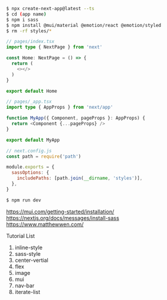 ```bash
$ npx create-next-app@latest --ts
$ cd (app name)
$ npm i sass
$ npm install @mui/material @emotion/react @emotion/styled
$ rm -rf styles/*
```

```typescript
// pages/index.tsx
import type { NextPage } from 'next'

const Home: NextPage = () => {
  return (
    <></>
  )
}

export default Home
```

```typescript
// pages/_app.tsx
import type { AppProps } from 'next/app'

function MyApp({ Component, pageProps }: AppProps) {
  return <Component {...pageProps} />
}

export default MyApp
```

```javascript
// next.config.js
const path = require('path')

module.exports = {
  sassOptions: {
    includePaths: [path.join(__dirname, 'styles')],
  },
}
```

```bash
$ npm run dev
```

https://mui.com/getting-started/installation/
https://nextjs.org/docs/messages/install-sass
https://www.matthewwen.com/

Tutorial List
1. inline-style
2. sass-style
3. center-vertial
4. flex
5. image
6. mui
7. nav-bar
8. iterate-list
